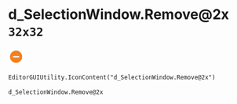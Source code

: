 # d_SelectionWindow.Remove@2x `32x32`
<img src="/img/d_SelectionWindow.Remove@2x.png" width=32 height=32>

``` CSharp
EditorGUIUtility.IconContent("d_SelectionWindow.Remove@2x")
```
```
d_SelectionWindow.Remove@2x
```
